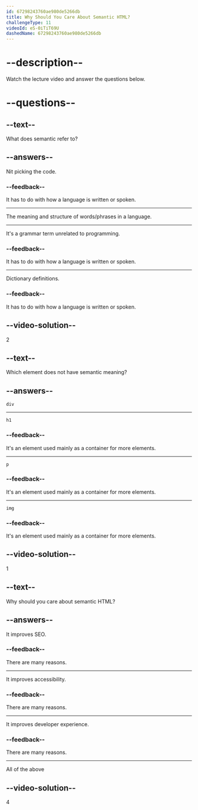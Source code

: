 ```yaml
---
id: 67298243760ae980de5266db
title: Why Should You Care About Semantic HTML?
challengeType: 11
videoId: eS-0iTiT69U
dashedName: 67298243760ae980de5266db
---
```


# --description--

Watch the lecture video and answer the questions below.

# --questions--

## --text--

What does semantic refer to?

## --answers--

Nit picking the code.

### --feedback--

It has to do with how a language is written or spoken.

---

The meaning and structure of words/phrases in a language.

---

It's a grammar term unrelated to programming.

### --feedback--

It has to do with how a language is written or spoken.

---

Dictionary definitions.

### --feedback--

It has to do with how a language is written or spoken.

## --video-solution--

2

## --text--

Which element does not have semantic meaning?

## --answers--

`div`

---

`h1`

### --feedback--

It's an element used mainly as a container for more elements.

---

`p`

### --feedback--

It's an element used mainly as a container for more elements.

---

`img`

### --feedback--

It's an element used mainly as a container for more elements.

## --video-solution--

1

## --text--

Why should you care about semantic HTML?

## --answers--

It improves SEO.

### --feedback--

There are many reasons.

---

It improves accessibility.

### --feedback--

There are many reasons.

---

It improves developer experience.

### --feedback--

There are many reasons.

---

All of the above

## --video-solution--

4
